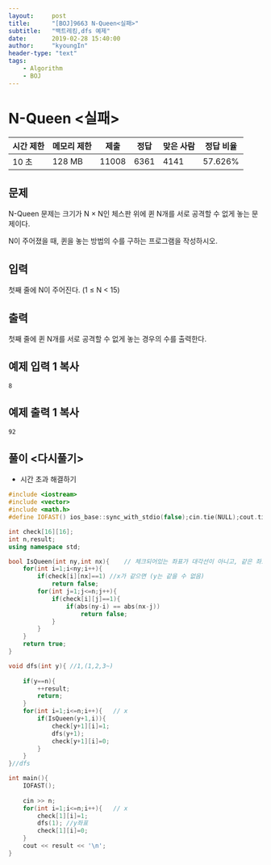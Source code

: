 ```yaml
---
layout:     post
title:      "[BOJ]9663 N-Queen<실패>"
subtitle:   "백트레킹,dfs 예제"
date:       2019-02-28 15:40:00
author:     "kyoungIn"
header-type: "text"
tags:
    - Algorithm
    - BOJ
---
```



# N-Queen <실패>

| 시간 제한 | 메모리 제한 | 제출  | 정답 | 맞은 사람 | 정답 비율 |
| --------- | ----------- | ----- | ---- | --------- | --------- |
| 10 초     | 128 MB      | 11008 | 6361 | 4141      | 57.626%   |

## 문제

N-Queen 문제는 크기가 N × N인 체스판 위에 퀸 N개를 서로 공격할 수 없게 놓는 문제이다.

N이 주어졌을 때, 퀸을 놓는 방법의 수를 구하는 프로그램을 작성하시오.

## 입력

첫째 줄에 N이 주어진다. (1 ≤ N < 15)

## 출력

첫째 줄에 퀸 N개를 서로 공격할 수 없게 놓는 경우의 수를 출력한다.

## 예제 입력 1 복사

```
8
```

## 예제 출력 1 복사

```
92
```



## 풀이 <다시풀기>

- 시간 초과 해결하기

```cpp
#include <iostream>
#include <vector>
#include <math.h>
#define IOFAST() ios_base::sync_with_stdio(false);cin.tie(NULL);cout.tie(NULL);

int check[16][16];
int n,result;
using namespace std;

bool IsQueen(int ny,int nx){    // 체크되어있는 좌표가 대각선이 아니고, 같은 좌표값도 아닐때
    for(int i=1;i<ny;i++){
        if(check[i][nx]==1) //x가 같으면 (y는 같을 수 없음)
            return false;
        for(int j=1;j<=n;j++){
            if(check[i][j]==1){
                if(abs(ny-i) == abs(nx-j))
                    return false;
            }
        }
    }
    return true;
}

void dfs(int y){ //1,(1,2,3~)
    
    if(y==n){
        ++result;
        return;
    }
    for(int i=1;i<=n;i++){   // x
        if(IsQueen(y+1,i)){
            check[y+1][i]=1;
            dfs(y+1); 
            check[y+1][i]=0;
        }
    }
}//dfs

int main(){
    IOFAST();
    
    cin >> n;
    for(int i=1;i<=n;i++){   // x
        check[1][i]=1;
        dfs(1); //y좌표
        check[1][i]=0;
    }
    cout << result << '\n';
}

```


